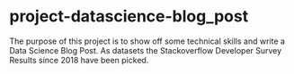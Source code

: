 # project-datascience-blog_post
The purpose of this project is to show off some technical skills and write a Data Science Blog Post. As datasets the Stackoverflow Developer Survey Results since 2018 have been picked.
